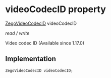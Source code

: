 


# videoCodecID property







[ZegoVideoCodecID](../../zego_uikit_prebuilt_live_audio_room/ZegoVideoCodecID.md) videoCodecID
  
_<span class="feature">read / write</span>_



<p>Video codec ID (Available since 1.17.0)</p>



## Implementation

```dart
ZegoVideoCodecID videoCodecID;
```







